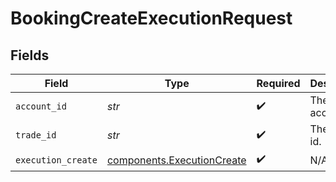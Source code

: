 # BookingCreateExecutionRequest


## Fields

| Field                                                                    | Type                                                                     | Required                                                                 | Description                                                              | Example                                                                  |
| ------------------------------------------------------------------------ | ------------------------------------------------------------------------ | ------------------------------------------------------------------------ | ------------------------------------------------------------------------ | ------------------------------------------------------------------------ |
| `account_id`                                                             | *str*                                                                    | :heavy_check_mark:                                                       | The account id.                                                          | 01FAKEACCOUNT1TYKWEYRH8S2K                                               |
| `trade_id`                                                               | *str*                                                                    | :heavy_check_mark:                                                       | The trade id.                                                            | 01FAKETRADEIDPROVIDEDFROMCREATETRADE                                     |
| `execution_create`                                                       | [components.ExecutionCreate](../../models/components/executioncreate.md) | :heavy_check_mark:                                                       | N/A                                                                      |                                                                          |